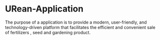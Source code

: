 # URean-Application
The purpose of a application is to provide a modern, user-friendly, and technology-driven platform that facilitates the efficient and convenient sale of fertilizers , seed and gardening product.
